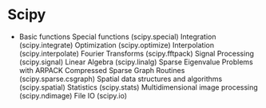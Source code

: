 # Scipy

- Basic functions
Special functions (scipy.special)
Integration (scipy.integrate)
Optimization (scipy.optimize)
Interpolation (scipy.interpolate)
Fourier Transforms (scipy.fftpack)
Signal Processing (scipy.signal)
Linear Algebra (scipy.linalg)
Sparse Eigenvalue Problems with ARPACK
Compressed Sparse Graph Routines (scipy.sparse.csgraph)
Spatial data structures and algorithms (scipy.spatial)
Statistics (scipy.stats)
Multidimensional image processing (scipy.ndimage)
File IO (scipy.io)

